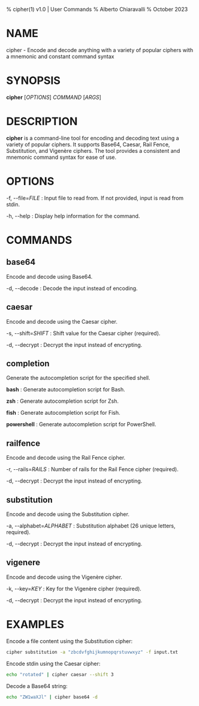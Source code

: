 % cipher(1) v1.0 | User Commands
% Alberto Chiaravalli
% October 2023

# NAME

cipher - Encode and decode anything with a variety of popular ciphers with a mnemonic and constant command syntax

# SYNOPSIS

**cipher** [*OPTIONS*] *COMMAND* [*ARGS*]

# DESCRIPTION

**cipher** is a command-line tool for encoding and decoding text using a variety of popular ciphers. It supports Base64, Caesar, Rail Fence, Substitution, and Vigenère ciphers. The tool provides a consistent and mnemonic command syntax for ease of use.

# OPTIONS

-f, --file=*FILE*
: Input file to read from. If not provided, input is read from stdin.

-h, --help
: Display help information for the command.

# COMMANDS

## base64

Encode and decode using Base64.

-d, --decode
: Decode the input instead of encoding.

## caesar

Encode and decode using the Caesar cipher.

-s, --shift=*SHIFT*
: Shift value for the Caesar cipher (required).

-d, --decrypt
: Decrypt the input instead of encrypting.

## completion

Generate the autocompletion script for the specified shell.

**bash**
: Generate autocompletion script for Bash.

**zsh**
: Generate autocompletion script for Zsh.

**fish**
: Generate autocompletion script for Fish.

**powershell**
: Generate autocompletion script for PowerShell.

## railfence

Encode and decode using the Rail Fence cipher.

-r, --rails=*RAILS*
: Number of rails for the Rail Fence cipher (required).

-d, --decrypt
: Decrypt the input instead of encrypting.

## substitution

Encode and decode using the Substitution cipher.

-a, --alphabet=*ALPHABET*
: Substitution alphabet (26 unique letters, required).

-d, --decrypt
: Decrypt the input instead of encrypting.

## vigenere

Encode and decode using the Vigenère cipher.

-k, --key=*KEY*
: Key for the Vigenère cipher (required).

-d, --decrypt
: Decrypt the input instead of encrypting.

# EXAMPLES

Encode a file content using the Substitution cipher:
```bash
cipher substitution -a "zbcdvfghijkumnopqrstuvwxyz" -f input.txt
```

Encode stdin using the Caesar cipher:
```bash
echo "rotated" | cipher caesar --shift 3
```

Decode a Base64 string:
```bash
echo "ZW1waXJl" | cipher base64 -d